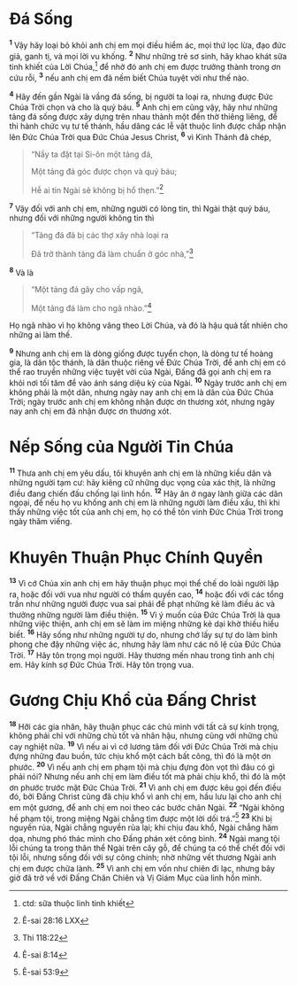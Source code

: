 # Đá Sống

<sup><b>1</b></sup> Vậy hãy loại bỏ khỏi anh chị em mọi điều hiểm ác, mọi thứ lọc lừa, đạo đức giả, ganh tị, và mọi lời vu khống. <sup><b>2</b></sup> Như những trẻ sơ sinh, hãy khao khát sữa tinh khiết của Lời Chúa,[^1-3b71d89d-ecc6-40f1-adff-97a7647056eb] để nhờ đó anh chị em được trưởng thành trong ơn cứu rỗi, <sup><b>3</b></sup> nếu anh chị em đã nếm biết Chúa tuyệt vời như thế nào.

<sup><b>4</b></sup> Hãy đến gần Ngài là vầng đá sống, bị người ta loại ra, nhưng được Đức Chúa Trời chọn và cho là quý báu. <sup><b>5</b></sup> Anh chị em cũng vậy, hãy như những tảng đá sống được xây dựng trên nhau thành một đền thờ thiêng liêng, để thi hành chức vụ tư tế thánh, hầu dâng các lễ vật thuộc linh được chấp nhận lên Đức Chúa Trời qua Đức Chúa Jesus Christ, <sup><b>6</b></sup> vì Kinh Thánh đã chép,

> “Nầy ta đặt tại Si-ôn một tảng đá,
>
> Một tảng đá góc được chọn và quý báu;
>
> Hễ ai tin Ngài sẽ không bị hổ thẹn.”[^2-3b71d89d-ecc6-40f1-adff-97a7647056eb]

<sup><b>7</b></sup> Vậy đối với anh chị em, những người có lòng tin, thì Ngài thật quý báu, nhưng đối với những người không tin thì

> “Tảng đá đã bị các thợ xây nhà loại ra
>
> Đã trở thành tảng đá làm chuẩn ở góc nhà,”[^3-3b71d89d-ecc6-40f1-adff-97a7647056eb]

<sup><b>8</b></sup> Và là

> “Một tảng đá gây cho vấp ngã,
>
> Một tảng đá làm cho ngã nhào.”[^4-3b71d89d-ecc6-40f1-adff-97a7647056eb]

Họ ngã nhào vì họ không vâng theo Lời Chúa, và đó là hậu quả tất nhiên cho những ai làm thế.

<sup><b>9</b></sup> Nhưng anh chị em là dòng giống được tuyển chọn, là dòng tư tế hoàng gia, là dân tộc thánh, là dân thuộc riêng về Đức Chúa Trời, để anh chị em có thể rao truyền những việc tuyệt vời của Ngài, Đấng đã gọi anh chị em ra khỏi nơi tối tăm để vào ánh sáng diệu kỳ của Ngài. <sup><b>10</b></sup> Ngày trước anh chị em không phải là một dân, nhưng ngày nay anh chị em là dân của Đức Chúa Trời; ngày trước anh chị em không nhận được ơn thương xót, nhưng ngày nay anh chị em đã nhận được ơn thương xót.

# Nếp Sống của Người Tin Chúa

<sup><b>11</b></sup> Thưa anh chị em yêu dấu, tôi khuyên anh chị em là những kiều dân và những người tạm cư: hãy kiêng cữ những dục vọng của xác thịt, là những điều đang chiến đấu chống lại linh hồn. <sup><b>12</b></sup> Hãy ăn ở ngay lành giữa các dân ngoại, để nếu họ vu khống anh chị em là những người làm điều xấu, thì khi thấy những việc tốt của anh chị em, họ có thể tôn vinh Đức Chúa Trời trong ngày thăm viếng.

# Khuyên Thuận Phục Chính Quyền

<sup><b>13</b></sup> Vì cớ Chúa xin anh chị em hãy thuận phục mọi thể chế do loài người lập ra, hoặc đối với vua như người có thẩm quyền cao, <sup><b>14</b></sup> hoặc đối với các tổng trấn như những người được vua sai phái để phạt những kẻ làm điều ác và thưởng những người làm điều thiện. <sup><b>15</b></sup> Vì ý muốn của Đức Chúa Trời là qua những việc thiện, anh chị em sẽ làm im miệng những kẻ dại khờ thiếu hiểu biết. <sup><b>16</b></sup> Hãy sống như những người tự do, nhưng chớ lấy sự tự do làm bình phong che đậy những việc ác, nhưng hãy làm như các nô lệ của Đức Chúa Trời. <sup><b>17</b></sup> Hãy tôn trọng mọi người. Hãy thương mến nhau trong tình anh chị em. Hãy kính sợ Đức Chúa Trời. Hãy tôn trọng vua.

# Gương Chịu Khổ của Đấng Christ

<sup><b>18</b></sup> Hỡi các gia nhân, hãy thuận phục các chủ mình với tất cả sự kính trọng, không phải chỉ với những chủ tốt và nhân hậu, nhưng cũng với những chủ cay nghiệt nữa. <sup><b>19</b></sup> Vì nếu ai vì cớ lương tâm đối với Đức Chúa Trời mà chịu đựng những đau buồn, tức chịu khổ một cách bất công, thì đó là một ơn phước. <sup><b>20</b></sup> Vì nếu anh chị em phạm tội mà chịu đựng đòn vọt thì đâu có gì phải nói? Nhưng nếu anh chị em làm điều tốt mà phải chịu khổ, thì đó là một ơn phước trước mặt Đức Chúa Trời. <sup><b>21</b></sup> Vì anh chị em được kêu gọi đến điều đó, bởi Đấng Christ cũng đã chịu khổ vì anh chị em, hầu lưu lại cho anh chị em một gương, để anh chị em noi theo các bước chân Ngài. <sup><b>22</b></sup> “Ngài không hề phạm tội, trong miệng Ngài chẳng tìm được một lời dối trá.”[^5-3b71d89d-ecc6-40f1-adff-97a7647056eb] <sup><b>23</b></sup> Khi bị nguyền rủa, Ngài chẳng nguyền rủa lại; khi chịu đau khổ, Ngài chẳng hăm dọa, nhưng phó thác mình cho Đấng phán xét công bình. <sup><b>24</b></sup> Ngài mang tội lỗi chúng ta trong thân thể Ngài trên cây gỗ, để chúng ta có thể chết đối với tội lỗi, nhưng sống đối với sự công chính; nhờ những vết thương Ngài anh chị em được chữa lành. <sup><b>25</b></sup> Vì anh chị em vốn như chiên đi lạc, nhưng bây giờ đã trở về với Đấng Chăn Chiên và Vị Giám Mục của linh hồn mình.

[^1-3b71d89d-ecc6-40f1-adff-97a7647056eb]: ctd: sữa thuộc linh tinh khiết

[^2-3b71d89d-ecc6-40f1-adff-97a7647056eb]: Ê-sai 28:16 LXX

[^3-3b71d89d-ecc6-40f1-adff-97a7647056eb]: Thi 118:22

[^4-3b71d89d-ecc6-40f1-adff-97a7647056eb]: Ê-sai 8:14

[^5-3b71d89d-ecc6-40f1-adff-97a7647056eb]: Ê-sai 53:9
